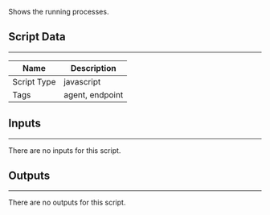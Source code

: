 Shows the running processes.

## Script Data

---

| **Name** | **Description** |
| --- | --- |
| Script Type | javascript |
| Tags | agent, endpoint |


## Inputs

---
There are no inputs for this script.

## Outputs

---
There are no outputs for this script.
